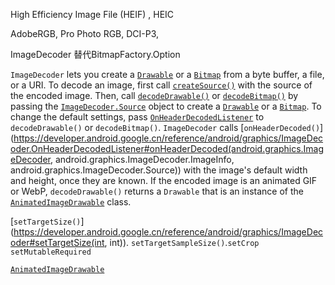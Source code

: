 High Efficiency Image File (HEIF) , HEIC  



AdobeRGB, Pro Photo RGB, DCI-P3,  

ImageDecoder   替代BitmapFactory.Option  



`ImageDecoder` lets you create a [`Drawable`](https://developer.android.google.cn/reference/android/graphics/drawable/Drawable) or a [`Bitmap`](https://developer.android.google.cn/reference/android/graphics/Bitmap) from a byte buffer, a file, or a URI. To decode an image, first call [`createSource()`](https://developer.android.google.cn/reference/android/graphics/ImageDecoder#createSource(java.nio.ByteBuffer)) with the source of the encoded image. Then, call [`decodeDrawable()`](https://developer.android.google.cn/reference/android/graphics/ImageDecoder#decodeDrawable(android.graphics.ImageDecoder.Source)) or [`decodeBitmap()`](https://developer.android.google.cn/reference/android/graphics/ImageDecoder#decodeBitmap(android.graphics.ImageDecoder.Source)) by passing the [`ImageDecoder.Source`](https://developer.android.google.cn/reference/android/graphics/ImageDecoder.Source) object to create a [`Drawable`](https://developer.android.google.cn/reference/android/graphics/drawable/Drawable) or a [`Bitmap`](https://developer.android.google.cn/reference/android/graphics/Bitmap). To change the default settings, pass [`OnHeaderDecodedListener`](https://developer.android.google.cn/reference/android/graphics/ImageDecoder.OnHeaderDecodedListener) to `decodeDrawable()` or `decodeBitmap()`. `ImageDecoder` calls [`onHeaderDecoded()`](https://developer.android.google.cn/reference/android/graphics/ImageDecoder.OnHeaderDecodedListener#onHeaderDecoded(android.graphics.ImageDecoder, android.graphics.ImageDecoder.ImageInfo, android.graphics.ImageDecoder.Source)) with the image's default width and height, once they are known. If the encoded image is an animated GIF or WebP, `decodeDrawable()` returns a `Drawable` that is an instance of the [`AnimatedImageDrawable`](https://developer.android.google.cn/reference/android/graphics/drawable/AnimatedImageDrawable) class.

[`setTargetSize()`](https://developer.android.google.cn/reference/android/graphics/ImageDecoder#setTargetSize(int, int)). `setTargetSampleSize()`.`setCrop`  `setMutableRequired`  



[`AnimatedImageDrawable`](https://developer.android.google.cn/reference/android/graphics/drawable/AnimatedImageDrawable)



